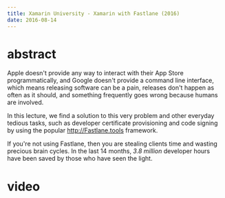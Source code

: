 ```yaml
---
title: Xamarin University - Xamarin with Fastlane (2016)
date: 2016-08-14
---
```


# abstract

Apple doesn't provide any way to interact with their App Store programmatically, and Google doesn't provide a command line interface, which means releasing software can be a pain, releases don't happen as often as it should, and something frequently goes wrong because humans are involved. 

In this lecture, we find a solution to this very problem and other everyday tedious tasks, such as developer certificate provisioning and code signing by using the popular http://Fastlane.tools  framework.

If you're not using Fastlane, then you are stealing clients time and wasting precious brain cycles. In the last 14 months, _3.8 million_ developer hours have been saved by those who have seen the light. 

# video 

<?# YouTube mF0QonkbuqU /?>

